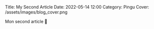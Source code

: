 Title: My Second Article
Date: 2022-05-14 12:00
Category: Pingu
Cover: /assets/images/blog_cover.png

Mon second article 🙂
